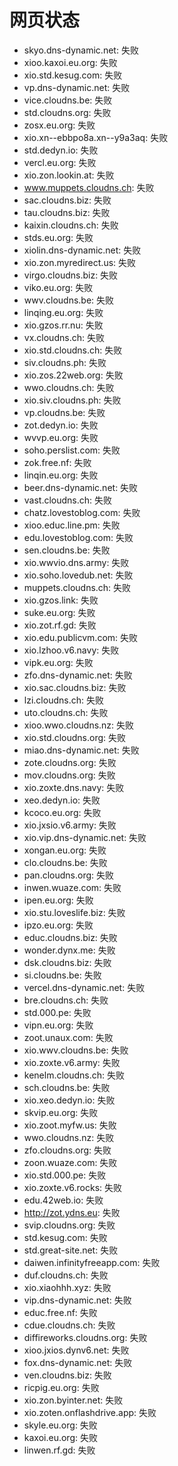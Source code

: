 # 网页状态
- skyo.dns-dynamic.net: 失败
- xioo.kaxoi.eu.org: 失败
- xio.std.kesug.com: 失败
- vp.dns-dynamic.net: 失败
- vice.cloudns.be: 失败
- std.cloudns.org: 失败
- zosx.eu.org: 失败
- xio.xn--ebbpo8a.xn--y9a3aq: 失败
- std.dedyn.io: 失败
- vercl.eu.org: 失败
- xio.zon.lookin.at: 失败
- www.muppets.cloudns.ch: 失败
- sac.cloudns.biz: 失败
- tau.cloudns.biz: 失败
- kaixin.cloudns.ch: 失败
- stds.eu.org: 失败
- xiolin.dns-dynamic.net: 失败
- xio.zon.myredirect.us: 失败
- virgo.cloudns.biz: 失败
- viko.eu.org: 失败
- wwv.cloudns.be: 失败
- linqing.eu.org: 失败
- xio.gzos.rr.nu: 失败
- vx.cloudns.ch: 失败
- xio.std.cloudns.ch: 失败
- siv.cloudns.ph: 失败
- xio.zos.22web.org: 失败
- wwo.cloudns.ch: 失败
- xio.siv.cloudns.ph: 失败
- vp.cloudns.be: 失败
- zot.dedyn.io: 失败
- wvvp.eu.org: 失败
- soho.perslist.com: 失败
- zok.free.nf: 失败
- linqin.eu.org: 失败
- beer.dns-dynamic.net: 失败
- vast.cloudns.ch: 失败
- chatz.lovestoblog.com: 失败
- xioo.educ.line.pm: 失败
- edu.lovestoblog.com: 失败
- sen.cloudns.be: 失败
- xio.wwvio.dns.army: 失败
- xio.soho.lovedub.net: 失败
- muppets.cloudns.ch: 失败
- xio.gzos.link: 失败
- suke.eu.org: 失败
- xio.zot.rf.gd: 失败
- xio.edu.publicvm.com: 失败
- xio.lzhoo.v6.navy: 失败
- vipk.eu.org: 失败
- zfo.dns-dynamic.net: 失败
- xio.sac.cloudns.biz: 失败
- lzi.cloudns.ch: 失败
- uto.cloudns.ch: 失败
- xioo.wwo.cloudns.nz: 失败
- xio.std.cloudns.org: 失败
- miao.dns-dynamic.net: 失败
- zote.cloudns.org: 失败
- mov.cloudns.org: 失败
- xio.zoxte.dns.navy: 失败
- xeo.dedyn.io: 失败
- kcoco.eu.org: 失败
- xio.jxsio.v6.army: 失败
- xio.vip.dns-dynamic.net: 失败
- xongan.eu.org: 失败
- clo.cloudns.be: 失败
- pan.cloudns.org: 失败
- inwen.wuaze.com: 失败
- ipen.eu.org: 失败
- xio.stu.loveslife.biz: 失败
- ipzo.eu.org: 失败
- educ.cloudns.biz: 失败
- wonder.dynx.me: 失败
- dsk.cloudns.biz: 失败
- si.cloudns.be: 失败
- vercel.dns-dynamic.net: 失败
- bre.cloudns.ch: 失败
- std.000.pe: 失败
- vipn.eu.org: 失败
- zoot.unaux.com: 失败
- xio.wwv.cloudns.be: 失败
- xio.zoxte.v6.army: 失败
- kenelm.cloudns.ch: 失败
- sch.cloudns.be: 失败
- xio.xeo.dedyn.io: 失败
- skvip.eu.org: 失败
- xio.zoot.myfw.us: 失败
- wwo.cloudns.nz: 失败
- zfo.cloudns.org: 失败
- zoon.wuaze.com: 失败
- xio.std.000.pe: 失败
- xio.zoxte.v6.rocks: 失败
- edu.42web.io: 失败
- http://zot.ydns.eu: 失败
- svip.cloudns.org: 失败
- std.kesug.com: 失败
- std.great-site.net: 失败
- daiwen.infinityfreeapp.com: 失败
- duf.cloudns.ch: 失败
- xio.xiaohhh.xyz: 失败
- vip.dns-dynamic.net: 失败
- educ.free.nf: 失败
- cdue.cloudns.ch: 失败
- diffireworks.cloudns.org: 失败
- xioo.jxios.dynv6.net: 失败
- fox.dns-dynamic.net: 失败
- ven.cloudns.biz: 失败
- ricpig.eu.org: 失败
- xio.zon.byinter.net: 失败
- xio.zoten.onflashdrive.app: 失败
- skyle.eu.org: 失败
- kaxoi.eu.org: 失败
- linwen.rf.gd: 失败
